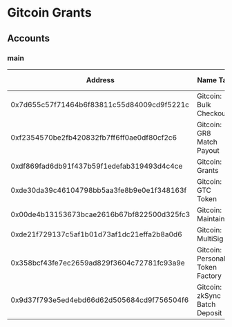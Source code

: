 # Gitcoin Grants

## Accounts

### main
| Address                                    | Name Tag                        | Balance              | Txn Count |
| ------------------------------------------ | ------------------------------- | -------------------- | --------- |
| 0x7d655c57f71464b6f83811c55d84009cd9f5221c | Gitcoin: Bulk Checkout          | 0 Ether              | 109,438   |
| 0xf2354570be2fb420832fb7ff6ff0ae0df80cf2c6 | Gitcoin: GR8 Match Payout       | 0 Ether              | 174       |
| 0xdf869fad6db91f437b59f1edefab319493d4c4ce | Gitcoin: Grants                 | 0 Ether              | 16,435    |
| 0xde30da39c46104798bb5aa3fe8b9e0e1f348163f | Gitcoin: GTC Token              | 0 Ether              | 95,342    |
| 0x00de4b13153673bcae2616b67bf822500d325fc3 | Gitcoin: Maintainer             | 12.11165372 Ether    | 7,939     |
| 0xde21f729137c5af1b01d73af1dc21effa2b8a0d6 | Gitcoin: MultiSig               | 2,318.51365354 Ether | 342       |
| 0x358bcf43fe7ec2659ad829f3604c72781fc93a9e | Gitcoin: Personal Token Factory | 0 Ether              | 2         |
| 0x9d37f793e5ed4ebd66d62d505684cd9f756504f6 | Gitcoin: zkSync Batch Deposit   | 0 Ether              | 58        |
